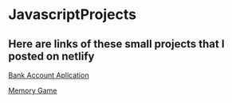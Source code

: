 # JavascriptProjects

## Here are links of these small projects that I posted on netlify

[Bank Account Aplication](https://bankaccdp.netlify.app/) </br>

[Memory Game](https://memorygamedp.netlify.app/)
